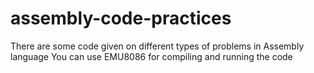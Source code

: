 # assembly-code-practices
There are some code given on different types of problems in Assembly language
You can use EMU8086 for compiling and running the code

